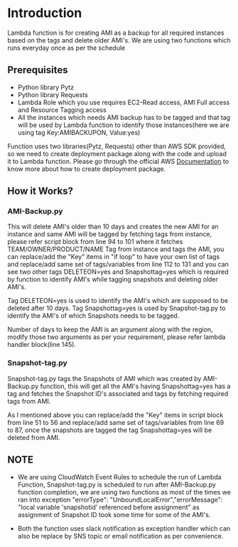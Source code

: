 # Introduction

Lambda function is for creating AMI as a backup for all required instances based on the tags and delete older AMI's. We are using two functions which runs everyday once as per the schedule

## Prerequisites

* Python library Pytz
* Python library Requests
* Lambda Role which you use requires EC2-Read access, AMI Full access and Resource Tagging access
* All the instances which needs AMI backup has to be tagged and that tag will be used by Lambda function to identify those instances(here we are using tag Key:AMIBACKUPON, Value:yes)

Function uses two libraries(Pytz, Requests) other than AWS SDK provided, so we need to create deployment package along with the code and upload it to Lambda function. Please go through the official AWS [Documentation](https://docs.aws.amazon.com/lambda/latest/dg/lambda-python-how-to-create-deployment-package.html) to know more about how to create deployment package.


## How it Works?

### AMI-Backup.py 

This will delete AMI's older than 10 days and creates the new AMI for an instance and same AMI will be tagged by fetching tags from instance, please refer script block from line 94 to 101 where it fetches TEAM/OWNER/PRODUCT/NAME Tag from instance and tags the AMI, you can replace/add the "Key" items in "if loop" to have your own list of tags and replace/add same set of tags/variables from line 112 to 131 and you can see two other tags DELETEON=yes and Snapshottag=yes which is required by function to identify AMI's while tagging snapshots and deleting older AMI's.

Tag DELETEON=yes is used to identify the AMI's which are supposed to be deleted after 10 days.
Tag Snapshottag=yes is used by Snapshot-tag.py to identify the AMI's of which Snapshots needs to be tagged.

Number of days to keep the AMI is an argument along with the region, modify those two arguments as per your requirement, please refer lambda handler block(line 145).

### Snapshot-tag.py

Snapshot-tag.py tags the Snapshots of AMI which was created by AMI-Backup.py function, this will get all the AMI's having Snapshottag=yes has a tag and fetches the Snapshot ID's associated and tags by fetching required tags from AMI.

As I mentioned above you can replace/add the "Key" items in script block from line 51 to 56 and replace/add same set of tags/variables from line 69 to 87, once the snapshots are tagged the tag Snapshottag=yes will be deleted from AMI.

## NOTE
* We are using CloudWatch Event Rules to schedule the run of Lambda Function, Snapshot-tag.py is scheduled to run after AMI-Backup.py function completion, we are using two functions as most of the times we ran into exception "errorType": "UnboundLocalError","errorMessage": "local variable 'snapshotid' referenced before assignment" as assignment of Snapshot ID took some time for some of the AMI's.

* Both the function uses slack notification as exception handler which can also be replace by SNS topic or email notification as per convenience.
